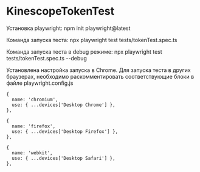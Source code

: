 # KinescopeTokenTest

Установка playwright: npm init playwright@latest

Команда запуска теста: npx playwright test tests/tokenTest.spec.ts

Команда запуска теста в debug режиме: npx playwright test tests/tokenTest.spec.ts --debug

Установлена настройка запуска в Chrome. Для запуска теста в других браузерах, необходимо раскомментировать соответствующие блоки в файле playwright.config.js

    {
      name: 'chromium',
      use: { ...devices['Desktop Chrome'] },
    },
    
    {
      name: 'firefox',
      use: { ...devices['Desktop Firefox'] },
    },

    {
      name: 'webkit',
      use: { ...devices['Desktop Safari'] },
    },
